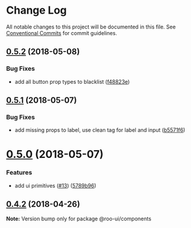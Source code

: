 # Change Log

All notable changes to this project will be documented in this file.
See [Conventional Commits](https://conventionalcommits.org) for commit guidelines.

<a name="0.5.2"></a>
## [0.5.2](https://github.com/hooroo/roo-ui/compare/v0.5.1...v0.5.2) (2018-05-08)


### Bug Fixes

* add all button prop types to blacklist ([f48823e](https://github.com/hooroo/roo-ui/commit/f48823e))




<a name="0.5.1"></a>
## [0.5.1](https://github.com/hooroo/roo-ui/compare/v0.5.0...v0.5.1) (2018-05-07)


### Bug Fixes

* add missing props to label, use clean tag for label and input ([b5571f6](https://github.com/hooroo/roo-ui/commit/b5571f6))




<a name="0.5.0"></a>
# [0.5.0](https://github.com/hooroo/roo-ui/compare/v0.4.2...v0.5.0) (2018-05-07)


### Features

* add ui primitives ([#13](https://github.com/hooroo/roo-ui/issues/13)) ([5789b96](https://github.com/hooroo/roo-ui/commit/5789b96))




<a name="0.4.2"></a>
## [0.4.2](https://github.com/hooroo/roo-ui/compare/v0.4.0...v0.4.2) (2018-04-26)




**Note:** Version bump only for package @roo-ui/components
